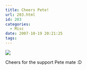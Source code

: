 ```yaml
---
title: Cheers Pete!
url: 203.html
id: 203
categories:
  - Misc
date: 2007-10-19 20:21:25
tags:
---
```


![](https://www.mikecann.co.uk/Images/Others/cheerspete.png)

Cheers for the support Pete mate :D